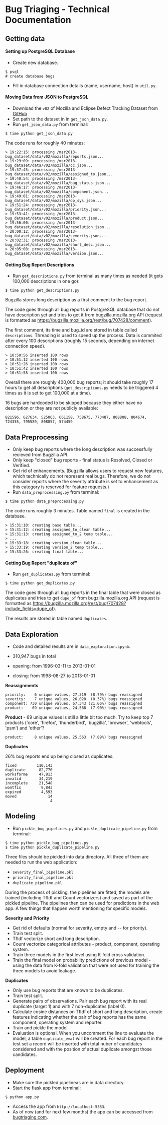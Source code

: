# Bug Triaging - Technical Documentation

## Getting data

#### Setting up PostgreSQL Database

- Create new database.

```
$ psql
# create database bugs
```

- Fill in database connection details (name, username, host) in `util.py`.

#### Moving Data from JSON to PostgreSQL

- Download the `v02` of Mozilla and Eclipse Defect Tracking Dataset from [GitHub](https://github.com/ansymo/msr2013-bug_dataset)
- Set path to the dataset in in `get_json_data.py`.
- Run `get_json_data.py` from terminal:

```
$ time python get_json_data.py
```

The code runs for roughly 40 minutes:

```
> 19:22:15: processing /msr2013-bug_dataset/data/v02/mozilla/reports.json...
> 19:29:09: processing /msr2013-bug_dataset/data/v02/mozilla/cc.json...
> 19:37:45: processing /msr2013-bug_dataset/data/v02/mozilla/assigned_to.json...
> 19:40:54: processing /msr2013-bug_dataset/data/v02/mozilla/bug_status.json...
> 19:46:17: processing /msr2013-bug_dataset/data/v02/mozilla/component.json...
> 19:49:01: processing /msr2013-bug_dataset/data/v02/mozilla/op_sys.json...
> 19:51:24: processing /msr2013-bug_dataset/data/v02/mozilla/priority.json...
> 19:53:41: processing /msr2013-bug_dataset/data/v02/mozilla/product.json...
> 19:56:00: processing /msr2013-bug_dataset/data/v02/mozilla/resolution.json...
> 20:00:12: processing /msr2013-bug_dataset/data/v02/mozilla/severity.json...
> 20:02:31: processing /msr2013-bug_dataset/data/v02/mozilla/short_desc.json...
> 20:05:08: processing /msr2013-bug_dataset/data/v02/mozilla/version.json...
```

#### Getting Bug Report Descriptions

- Run `get_descriptions.py` from terminal as many times as needed (it gets 100,000 descriptions in one go):

```
$ time python get_descriptions.py
```

Bugzilla stores long description as a first comment to the bug report.

The code goes through all bug reports in PostgreSQL database that do not have description yet and tries to get it from bugzilla.mozilla.org API (request is formatted as https://bugzilla.mozilla.org/rest/bug/707428/comment).

The first comment, its time and bug_id are stored in table called `descriptions`. Threading is used to speed up the process. Data is commited after every 100 descriptions (roughly 15 seconds, depending on internet connection speed).

```
> 10:50:56 inserted 100 rows
> 10:51:12 inserted 100 rows
> 10:51:26 inserted 100 rows
> 10:51:42 inserted 100 rows
> 10:51:58 inserted 100 rows
```

Overall there are roughly 400,000 bug reports; it should take roughly 17 hours to get all descriptions (`get_descriptions.py` needs to be triggered 4 times as it is set to get 100,000 at a time).

16 bugs are hardcoded to be skipped because they either have no description or they are not publicly available:

```
821596, 627634, 525063, 661158, 758675, 773487, 808808, 804674, 724355, 795589, 808857, 574459
```

## Data Preprocessing

- Only keep bug reports where the long description was successfully recieved from Bugzilla API.
- Only keep "closed" bug reports - final status is Resolved, Closed or Verified.
- Get rid of enhancements. (Bugzilla allows users to request new features, which technically do not represent real bugs. Therefore, we do not consider reports where the severity attribute is set to enhancement as this category is reserved for feature requests.)
- Run `data_preprocessing.py` from terminal:

```
$ time python data_preprocessing.py
```

The code runs roughly 3 minutes. Table named `final` is created in the database.

```
> 15:31:10: creating base table...
> 15:31:12: creating assigned_to_clean table...
> 15:31:13: creating assigned_to_2 temp table...
> ...
> 15:33:18: creating version_clean table...
> 15:33:19: creating version_2 temp table...
> 15:33:26: creating final table...
```

#### Getting Bug Report "duplicate of"

- Run `get_duplicates.py` from terminal:

```
$ time python get_duplicates.py
```

The code goes through all bug reports in the final table that were closed as duplicates and tries to get `dupe_of` from bugzilla.mozilla.org API (request is formatted as https://bugzilla.mozilla.org/rest/bug/707428?include_fields=dupe_of).

The results are stored in table named `duplicates`.

## Data Exploration

- Code and detailed results are in `data_exploration.ipynb`.

- 310,947 bugs in total
- opening: from 1996-03-11 to 2013-01-01
- closing: from 1998-08-27 to 2013-01-01

**Reassignments**

```
priority:    6 unique values, 27,319  (8.79%) bugs reassigned
severity:    7 unique values, 26,028  (8.37%) bugs reassigned
component: 730 unique values, 67,343 (21.66%) bugs reassigned
product:    69 unique values, 24,568  (7.90%) bugs reassigned
```

**Product** - 69 unique values is still a little bit too much. Try to keep top 7 products ('core', 'firefox', 'thunderbird', 'bugzilla', 'browser', 'webtools', 'psm') and 'other'?

```
product:     8 unique values, 25,563  (7.89%) bugs reassigned
```

**Duplicates**

26% bug reports end up being closed as duplicates:

```
fixed         110,143
duplicate      82,770
worksforme     47,813
invalid        34,219
incomplete     21,548
wontfix         9,843
expired         4,593
moved              14
                    4
```

## Modeling

- Run `pickle_bug_pipelines.py` and `pickle_duplicate_pipeline.py` from terminal:

```
$ time python pickle_bug_pipelines.py
$ time python pickle_duplicate_pipeline.py
```

Three files should be pickled into data directory. All three of them are needed to run the web application:
- `severity_final_pipeline.pkl`
- `priority_final_pipeline.pkl`
- `duplicate_pipeline.pkl`

During the process of pickling, the pipelines are fitted, the models are trained (including TfIdf and Count vectorizers) and saved as part of the pickled pipeline. The pipelines then can be used for predictions in the web app. A few things that happen worth mentioning for specific models.

**Severity and Priority**

- Get rid of defaults (normal for severity, empty and -- for priority).
- Train test split.
- TfIdf vectorize short and long description.
- Count vectorize categorical attributes - product, component, operating system.
- Train three models in the first level using K-fold cross validation.
- Train the final model on probability predictions of previous model - using the data from K-fold validation that were not used for training the three models to avoid leakage.

**Duplicates**

- Only use bug reports that are known to be duplicates.
- Train test split.
- Generate pairs of observations. Pair each bug report with its real duplicate (target 1) and with 7 non-duplicates (label 0).
- Calculate cosine distances on TfIdf of short and long description, create features indicating whether the pair of bug reports has the same component, operating system and reporter.
- Train and pickle the model.
- Evaluation is optional. When you uncomment the line to evaluate the model, a table `duplicate_eval` will be created. For each bug report in the test set a record will be inserted with total nuber of candidates considered and with the position of actual duplicate amongst those candidates.

## Deployment

- Make sure the pickled pipelineas are in data directory.
- Start the flask app from terminal:

```
$ python app.py
```

- Access the app from `http://localhost:5353`.
- As of now (and for next few months) the app can be accessed from [bugtriaging.com](http://bugtriaging.com).